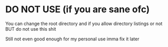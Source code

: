 ﻿# DO NOT USE (if you are sane ofc)
You can change the root directory and if you allow directory listings or not BUT do not use this shit


Still not even good enough for my personal use imma fix it later
